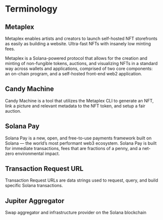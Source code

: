 # Terminology

## Metaplex

Metaplex enables artists and creators to launch self-hosted NFT storefronts as easily as building a website. Ultra-fast NFTs with insanely low minting fees.

Metaplex is a Solana-powered protocol that allows for the creation and minting of non-fungible tokens, auctions, and visualizing NFTs in a standard way across wallets and applications, comprised of two core components: an on-chain program, and a self-hosted front-end web2 application.

## Candy Machine

Candy Machine is a tool that utilizes the Metaplex CLI to generate an NFT, link a picture and relevant metadata to the NFT token, and setup a fair auction.

## Solana Pay

Solana Pay is a new, open, and free-to-use payments framework built on Solana — the world’s most performant web3 ecosystem. Solana Pay is built for immediate transactions, fees that are fractions of a penny, and a net-zero environmental impact.

## Transaction Request URL

Transaction Request URLs are data strings used to request, query, and build specific Solana transactions.

## Jupiter Aggregator

Swap aggregator and infrastructure provider on the Solana blockchain
